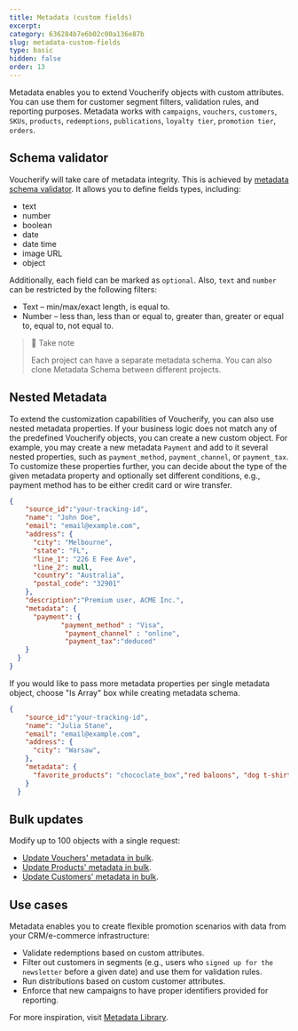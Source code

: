 ```yaml
---
title: Metadata (custom fields)
excerpt: 
category: 636284b7e6b02c00a136e87b
slug: metadata-custom-fields
type: basic
hidden: false
order: 13
---
```


Metadata enables you to extend Voucherify objects with custom attributes. You can use them for customer segment filters, validation rules, and reporting purposes. Metadata works with `campaigns`, `vouchers`, `customers`, `SKUs`, `products`, `redemptions`, `publications`, `loyalty tier`, `promotion tier`, `orders`.

## Schema validator

Voucherify will take care of metadata integrity. This is achieved by [metadata schema validator](https://support.voucherify.io/article/99-schema-validation-metadata). It allows you to define fields types, including:

- text
- number
- boolean
- date
- date time
- image URL
- object

Additionally, each field can be marked as `optional`. Also, `text` and `number` can be restricted by the following filters:

- Text – min/max/exact length, is equal to.
- Number – less than, less than or equal to, greater than, greater or equal to, equal to, not equal to.

> :blue_book: Take note
>
> Each project can have a separate metadata schema. You can also clone Metadata Schema between different projects.

## Nested Metadata

To extend the customization capabilities of Voucherify, you can also use nested metadata properties. If your business logic does not match any of the predefined Voucherify objects, you can create a new custom object. For example, you may create a new metadata `Payment` and add to it several nested properties, such as `payment_method`, `payment_channel`, or `payment_tax`. To customize these properties further, you can decide about the type of the given metadata property and optionally set different conditions, e.g., payment method has to be either credit card or wire transfer. 

```json
{
    "source_id":"your-tracking-id", 
    "name": "John Doe",
    "email": "email@example.com",
    "address": {
      "city": "Melbourne",
      "state": "FL",
      "line_1": "226 E Fee Ave",
      "line_2": null,
      "country": "Australia",
      "postal_code": "32901"
    },
    "description":"Premium user, ACME Inc.",
    "metadata": {
      "payment": {
             "payment_method" : "Visa",
              "payment_channel" : "online",
              "payment_tax":"deduced"
    }
  }
}
```

If you would like to pass more metadata properties per single metadata object, choose "Is Array" box while creating metadata schema.

```json
{
    "source_id":"your-tracking-id", 
    "name": "Julia Stane",
    "email": "email@example.com",
    "address": {
      "city": "Warsaw",
    },
    "metadata": {
      "favorite_products": "chococlate_box","red baloons", "dog t-shirt"
    }
  }
```

## Bulk updates

Modify up to 100 objects with a single request:
- [Update Vouchers' metadata in bulk](ref:update-vouchers-metadata-in-bulk). 
- [Update Products' metadata in bulk](ref:update-products-metadata-in-bulk).
- [Update Customers' metadata in bulk](ref:update-customers-metadata-in-bulk). 

## Use cases

Metadata enables you to create flexible promotion scenarios with data from your CRM/e-commerce infrastructure:

- Validate redemptions based on custom attributes.
- Filter out customers in segments (e.g., users who `signed up for the newsletter` before a given date) and use them for validation rules.
- Run distributions based on custom customer attributes.
- Enforce that new campaigns to have proper identifiers provided for reporting.

For more inspiration, visit [Metadata Library](https://support.voucherify.io/article/461-what-kind-of-metadata-attributes-can-i-create).

